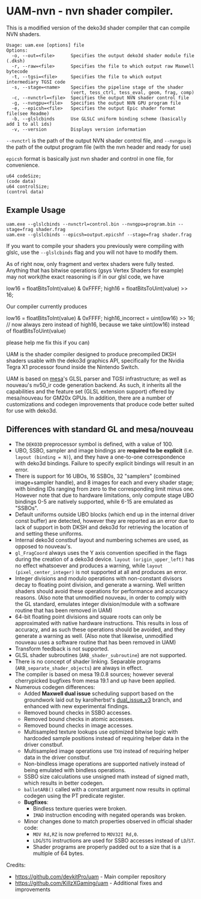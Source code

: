 # UAM-nvn - nvn shader compiler.

This is a modified version of the deko3d shader compiler that can compile NVN shaders.

```
Usage: uam.exe [options] file
Options:
  -o, --out=<file>      Specifies the output deko3d shader module file (.dksh)
  -r, --raw=<file>      Specifies the file to which output raw Maxwell bytecode
  -t, --tgsi=<file>     Specifies the file to which output intermediary TGSI code
  -s, --stage=<name>    Specifies the pipeline stage of the shader
                        (vert, tess_ctrl, tess_eval, geom, frag, comp)
  -c, --nvnctrl=<file>  Specifies the output NVN shader control file
  -g, --nvngpu=<file>   Specifies the output NVN GPU program file
  -e, --epicsh=<file>   Specifies the output Epic shader format file(see Readme)
  -b, --glslcbinds      Use GLSLC uniform binding scheme (basically add 1 to all ids)
  -v, --version         Displays version information
```

`--nvnctrl` is the path of the output NVN shader control file, and `--nvngpu` is the path of the output program file (with the nvn header and ready for use)

`epicsh` format is basically just nvn shader and control in one file, for convenience.
```
u64 codeSize;
(code data)
u64 controlSize;
(control data)
```

## Example Usage
```
uam.exe --glslcbinds --nvnctrl=control.bin --nvngpu=program.bin --stage=frag shader.frag
uam.exe --glslcbinds --epicsh=output.epicshf --stage=frag shader.frag
```

If you want to compile your shaders you previously were compiling with glslc, use the `--glslcbinds` flag and you will not have to modify them.


As of right now, only fragment and vertex shaders were fully tested. Anything that has bitwise operations (gsys Vertex Shaders for example) may not work(the exact reasoning is if in our glsl code, we have

low16  = floatBitsToInt(value) & 0xFFFF;
high16 = floatBitsToUint(value) >> 16; 

Our compiler currently produces

low16 = floatBitsToInt(value) & 0xFFFF;
high16_incorrect = uint(low16) >> 16;  // now always zero instead of high16, because we take uint(low16) instead of floatBitsToUint(value)

please help me fix this if you can)


UAM is the shader compiler designed to produce precompiled DKSH shaders usable with the deko3d graphics API, specifically for the Nvidia Tegra X1 processor found inside the Nintendo Switch.

UAM is based on [mesa](https://www.mesa3d.org/)'s GLSL parser and TGSI infrastructure; as well as nouveau's nv50_ir code generation backend. As such, it inherits all the capabilities and the feature set (GLSL extension support) offered by mesa/nouveau for GM20x GPUs. In addition, there are a number of customizations and codegen improvements that produce code better suited for use with deko3d.

## Differences with standard GL and mesa/nouveau

- The `DEKO3D` preprocessor symbol is defined, with a value of 100.
- UBO, SSBO, sampler and image bindings are **required to be explicit** (i.e. `layout (binding = N)`), and they have a one-to-one correspondence with deko3d bindings. Failure to specify explicit bindings will result in an error.
- There is support for 16 UBOs, 16 SSBOs, 32 "samplers" (combined image+sampler handle), and 8 images for each and every shader stage; with binding IDs ranging from zero to the corresponding limit minus one. However note that due to hardware limitations, only compute stage UBO bindings 0-5 are natively supported, while 6-15 are emulated as "SSBOs".
- Default uniforms outside UBO blocks (which end up in the internal driver const buffer) are detected, however they are reported as an error due to lack of support in both DKSH and deko3d for retrieving the location of and setting these uniforms.
- Internal deko3d constbuf layout and numbering schemes are used, as opposed to nouveau's.
- `gl_FragCoord` always uses the Y axis convention specified in the flags during the creation of a deko3d device. `layout (origin_upper_left)` has no effect whatsoever and produces a warning, while `layout (pixel_center_integer)` is not supported at all and produces an error.
- Integer divisions and modulo operations with non-constant divisors decay to floating point division, and generate a warning. Well written shaders should avoid these operations for performance and accuracy reasons. (Also note that unmodified nouveau, in order to comply with the GL standard, emulates integer division/module with a software routine that has been removed in UAM)
- 64-bit floating point divisions and square roots can only be approximated with native hardware instructions. This results in loss of accuracy, and as such these operations should be avoided, and they generate a warning as well. (Also note that likewise, unmodified nouveau uses a software routine that has been removed in UAM)
- Transform feedback is not supported.
- GLSL shader subroutines (`ARB_shader_subroutine`) are not supported.
- There is no concept of shader linking. Separable programs (`ARB_separate_shader_objects`) are always in effect.
- The compiler is based on mesa 19.0.8 sources; however several cherrypicked bugfixes from mesa 19.1 and up have been applied.
- Numerous codegen differences:
	- Added **Maxwell dual issue** scheduling support based on the groundwork laid out by karolherbst's [dual_issue_v3](https://github.com/karolherbst/mesa/commits/dual_issue_v3) branch, and enhanced with new experimental findings.
	- Removed bound checks in SSBO accesses.
	- Removed bound checks in atomic accesses.
	- Removed bound checks in image accesses.
	- Multisampled texture lookups use optimized bitwise logic with hardcoded sample positions instead of requiring helper data in the driver constbuf.
	- Multisampled image operations use `TXQ` instead of requiring helper data in the driver constbuf.
	- Non-bindless image operations are supported natively instead of being emulated with bindless operations.
	- SSBO size calculations use unsigned math instead of signed math, which results in better codegen.
	- `ballotARB()` called with a constant argument now results in optimal codegen using the PT predicate register.
	- **Bugfixes**:
		- Bindless texture queries were broken.
		- `IMAD` instruction encoding with negated operands was broken.
	- Minor changes done to match properties observed in official shader code:
		- `MOV Rd,RZ` is now preferred to `MOV32I Rd,0`.
		- `LDG`/`STG` instructions are used for SSBO accesses instead of `LD`/`ST`.
		- Shader programs are properly padded out to a size that is a multiple of 64 bytes.

Credits:
- https://github.com/devkitPro/uam - Main compiler repository
- https://github.com/KillzXGaming/uam - Additional fixes and improvements